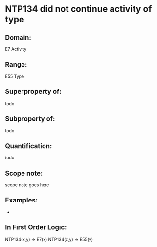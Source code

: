 # NTP134 did not continue activity of type

## Domain: 

E7 Activity

## Range: 

E55 Type

## Superproperty of: 

todo

## Subproperty of: 

todo

## Quantification: 

todo

## Scope note: 

scope note goes here

## Examples: 

* 

## In First Order Logic: 

NTP134(x,y) ⇒ E7(x)
NTP134(x,y) ⇒ E55(y)

